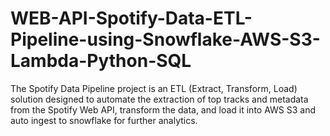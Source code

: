# WEB-API-Spotify-Data-ETL-Pipeline-using-Snowflake-AWS-S3-Lambda-Python-SQL
The Spotify Data Pipeline project is an ETL (Extract, Transform, Load) solution designed to automate the extraction of top tracks and metadata from the Spotify Web API, transform the data, and load it into AWS S3 and auto ingest to snowflake for further analytics.
